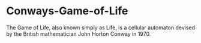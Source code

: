# Conways-Game-of-Life
The Game of Life, also known simply as Life, is a cellular automaton devised by the British mathematician John Horton Conway in 1970.
